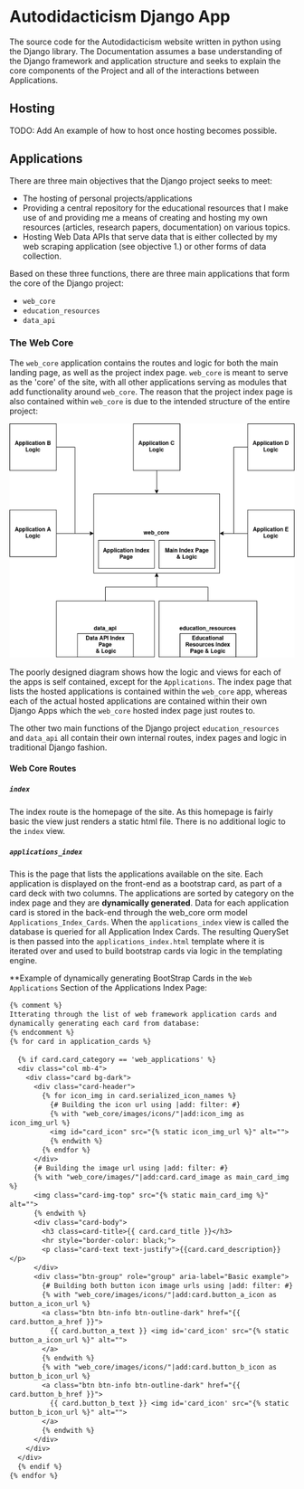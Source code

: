 # Autodidacticism Django App
The source code for the Autodidacticism website written in python using the Django library. The Documentation assumes a base understanding of the Django framework and application structure and seeks to explain the core components of the Project and all of the interactions between Applications.

## Hosting
TODO: Add An example of how to host once hosting becomes possible.

## Applications
There are three main objectives that the Django project seeks to meet:
* The hosting of personal projects/applications
* Providing a central repository for the educational resources that I make use of and providing me a means of creating and hosting my own resources (articles, research papers, documentation) on various topics.
* Hosting Web Data APIs that serve data that is either collected by my web scraping application (see objective 1.) or other forms of data collection.

Based on these three functions, there are three main applications that form the core of the Django project:
* `web_core`
* `education_resources`
* `data_api`

### The Web Core
The `web_core` application contains the routes and logic for both the main landing page, as well as the project index page. `web_core` is meant to serve as the 'core' of the site, with all other applications serving as modules that add functionality around `web_core`. The reason that the project index page is also contained within `web_core` is due to the intended structure of the entire project:

![IMAGE NOT FOUND](https://github.com/MatthewTe/autodidacticism_django_app/blob/master/resources/images/Django%20Application%20Diagram.png)

The poorly designed diagram shows how the logic and views for each of the apps is self contained, except for the `Applications`. The index page that lists the hosted applications is contained within the `web_core` app, whereas each of the actual hosted applications are contained within their own Django Apps which the `web_core` hosted index page just routes to.

The other two main functions of the Django project `education_resources` and `data_api` all contain their own internal routes, index pages and logic in traditional Django fashion.

#### Web Core Routes

##### `index`
The index route is the homepage of the site. As this homepage is fairly basic the view just renders a static html file. There is no additional logic to the `index` view.

##### `applications_index`
This is the page that lists the applications available on the site. Each application is displayed on the front-end as a bootstrap card, as part of a card deck with two columns. The applications are sorted by category on the index page and they are **dynamically generated**. Data for each application card is stored in the back-end through the web_core orm model `Applications_Index_Cards`. When the `applications_index` view is called the database is queried for all Application Index Cards. The resulting QuerySet is then passed into the `applications_index.html` template where it is iterated over and used to build bootstrap cards via logic in the templating engine.

**Example of dynamically generating BootStrap Cards in the `Web Applications` Section of the Applications Index Page:
```
{% comment %}
Itterating through the list of web framework application cards and dynamically generating each card from database:
{% endcomment %}
{% for card in application_cards %}

  {% if card.card_category == 'web_applications' %}
  <div class="col mb-4">
    <div class="card bg-dark">
      <div class="card-header">
        {% for icon_img in card.serialized_icon_names %}
          {# Building the icon url using |add: filter: #}
          {% with "web_core/images/icons/"|add:icon_img as icon_img_url %}
          <img id="card_icon" src="{% static icon_img_url %}" alt="">
          {% endwith %}
        {% endfor %}
      </div>
      {# Building the image url using |add: filter: #}
      {% with "web_core/images/"|add:card.card_image as main_card_img %}
      <img class="card-img-top" src="{% static main_card_img %}" alt="">
      {% endwith %}
      <div class="card-body">
        <h3 class=card-title>{{ card.card_title }}</h3>
        <hr style="border-color: black;">
        <p class="card-text text-justify">{{card.card_description}}</p>
      </div>
      <div class="btn-group" role="group" aria-label="Basic example">
        {# Building both button icon image urls using |add: filter: #}
        {% with "web_core/images/icons/"|add:card.button_a_icon as button_a_icon_url %}
        <a class="btn btn-info btn-outline-dark" href="{{ card.button_a_href }}">
          {{ card.button_a_text }} <img id='card_icon' src="{% static button_a_icon_url %}" alt="">
        </a>
        {% endwith %}
        {% with "web_core/images/icons/"|add:card.button_b_icon as button_b_icon_url %}
        <a class="btn btn-info btn-outline-dark" href="{{ card.button_b_href }}">
          {{ card.button_b_text }} <img id='card_icon' src="{% static button_b_icon_url %}" alt="">
        </a>
        {% endwith %}
      </div>
    </div>
  </div>
  {% endif %}
{% endfor %}
```
